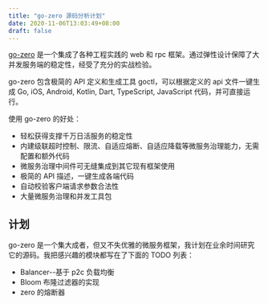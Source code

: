 ```yaml
---
title: "go-zero 源码分析计划"
date: 2020-11-06T13:03:49+08:00
draft: false
---
```


[go-zero](https://github.com/tal-tech/go-zero) 是一个集成了各种工程实践的 web 和 rpc 框架。通过弹性设计保障了大并发服务端的稳定性，经受了充分的实战检验。

go-zero 包含极简的 API 定义和生成工具 goctl，可以根据定义的 api 文件一键生成 Go, iOS, Android, Kotlin, Dart, TypeScript, JavaScript 代码，并可直接运行。

使用 go-zero 的好处：

- 轻松获得支撑千万日活服务的稳定性
- 内建级联超时控制、限流、自适应熔断、自适应降载等微服务治理能力，无需配置和额外代码
- 微服务治理中间件可无缝集成到其它现有框架使用
- 极简的 API 描述，一键生成各端代码
- 自动校验客户端请求参数合法性
- 大量微服务治理和并发工具包



## 计划

go-zero 是一个集大成者，但又不失优雅的微服务框架，我计划在业余时间研究它的源码。我把感兴趣的模块都写在了下面的 TODO 列表：

- Balancer--基于 p2c 负载均衡
- Bloom 布隆过滤器的实现
- zero 的熔断器

